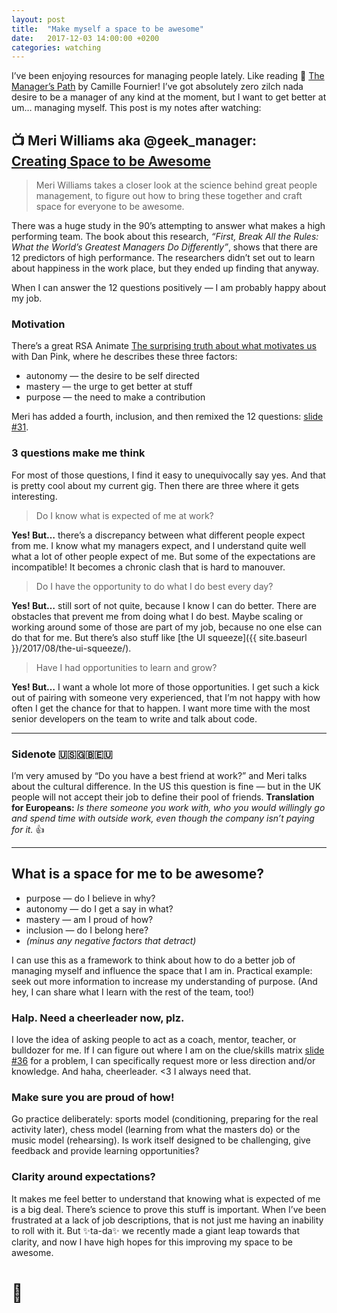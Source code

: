 ```yaml
---
layout: post
title:  "Make myself a space to be awesome"
date:   2017-12-03 14:00:00 +0200
categories: watching
---
```


I’ve been enjoying resources for managing people lately. Like reading 📘 [The Manager’s Path](http://amzn.to/2nw1QN5) by Camille Fournier! I’ve got absolutely zero zilch nada desire to be a manager of any kind at the moment, but I want to get better at um… managing myself. This post is my notes after watching:

## 📺 Meri Williams aka @geek_manager:<br> [Creating Space to be Awesome](https://www.infoq.com/presentations/science-people-management)

> Meri Williams takes a closer look at the science behind great people management, to figure out how to bring these together and craft space for everyone to be awesome.

There was a huge study in the 90’s attempting to answer what makes a high performing team. The&nbsp;book about this research, *“First, Break All the Rules: What the World’s Greatest Managers Do Differently”*, shows that there are 12 predictors of high performance. The researchers didn’t set out to learn about happiness in the work place, but they ended up finding that anyway.

When I can answer the 12&nbsp;questions positively — I am probably happy about my job.

### Motivation

There’s a great RSA Animate [The surprising truth about what motivates us](https://www.youtube.com/watch?v=u6XAPnuFjJc) with Dan Pink, where he describes these three factors:

* autonomy — the desire to be self directed
* mastery — the urge to get better at stuff
* purpose — the need to make a contribution

Meri has added a fourth, inclusion, and then remixed the 12 questions:
[slide #31](https://www.slideshare.net/meriwilliams/creating-space-to-be-awesome-at-qcon-london).

### 3 questions make me think

For most of those questions, I find it easy to unequivocally say yes. And that is pretty cool about my current gig. Then there are three where it gets interesting.

> Do I know what is expected of me at work?

**Yes! But…** there’s a discrepancy between what different people expect from me. I&nbsp;know what my managers expect, and I understand quite well what a lot of other people expect of me. But some of the expectations are incompatible! It becomes a chronic clash that is hard to manouver.

> Do I have the opportunity to do what I do best every day?

**Yes! But…** still sort of not quite, because I know I can do better. There are obstacles that prevent me from doing what I do best. Maybe scaling or working around some of those are part of my job, because no one else can do that for me. But there’s also stuff like [the UI squeeze]({{ site.baseurl }}/2017/08/the-ui-squeeze/).

> Have I had opportunities to learn and grow?

**Yes! But…** I want a whole lot more of those opportunities. I get such a kick out of pairing with someone very experienced, that I’m not happy with how often I get the chance for that to happen. I want more time with the most senior developers on the team to write and talk about code.

---

### Sidenote 🇺🇸🇬🇧🇪🇺

I’m very amused by “Do you have a best friend at work?” and Meri talks about the cultural difference. In the US this question is fine —&nbsp;but in the UK people will not accept their job to define their pool of friends. **Translation for Europeans:** *Is there someone you work with, who you would willingly go and spend time with outside work, even though the company isn’t paying for it.* 👍

---

## What is a space for me to be awesome?

* purpose — do I believe in why?
* autonomy — do I get a say in what?
* mastery — am I proud of how?
* inclusion — do I belong here?
* *(minus any negative factors that detract)*

I can use this as a framework to think about how to do a better job of managing myself and influence the space that I am in. Practical example: seek out more information to increase my understanding of purpose. (And hey, I can share what I learn with the rest of the team, too!)

### Halp. Need a cheerleader now, plz.

I love the idea of asking people to act as a coach, mentor, teacher, or bulldozer for me. If I can figure out where I am on the clue/skills matrix [slide #36](https://www.slideshare.net/meriwilliams/creating-space-to-be-awesome-at-qcon-london) for a problem, I&nbsp;can specifically request more or less direction and/or knowledge. And haha, cheerleader. <3 I always need that.

### Make sure you are proud of how!

Go practice deliberately: sports model (conditioning, preparing for the real activity later), chess model (learning from what the masters do) or the music model (rehearsing). Is work itself designed to be challenging, give feedback and provide learning opportunities?

### Clarity around expectations?

It makes me feel better to understand that knowing what is expected of me is a big deal. There’s science to prove this stuff is important. When I’ve been frustrated at a lack of job descriptions, that is not just me having an inability to roll with it. But ✨ta-da✨ we recently made a giant leap towards that clarity, and now I have high hopes for this improving my space to be awesome.

# 🚀
